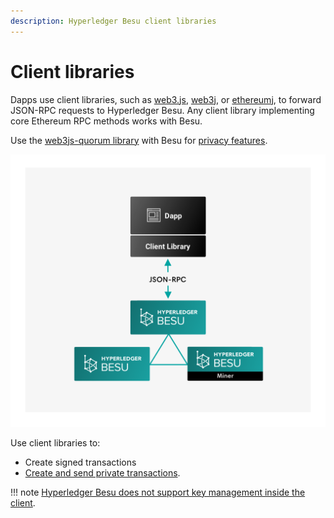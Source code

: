 ```yaml
---
description: Hyperledger Besu client libraries
---
```


# Client libraries

Dapps use client libraries, such as [web3.js](https://github.com/ethereum/web3.js/),
[web3j](https://github.com/web3j/web3j), or [ethereumj](https://github.com/ethereum/ethereumj), to
forward JSON-RPC requests to Hyperledger Besu. Any client library implementing core Ethereum RPC
methods works with Besu.

Use the [web3js-quorum library](../../private-networks/how-to/use-privacy/web3js-quorum.md) with Besu for
[privacy features](../../private-networks/concepts/privacy/index.md).

![Client Libraries](../../images/Hyperledger-Besu-Client-Libraries.png)

Use client libraries to:

* Create signed transactions
* [Create and send private transactions].

!!! note
    [Hyperledger Besu does not support key management inside the client](../Send-Transactions/Account-Management.md).

<!-- Links -->
[Create and send private transactions]: ../../private-networks/how-to/send-transactions/private-transactions.md
